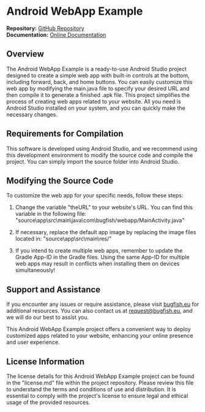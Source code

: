 # Android WebApp Example

**Repository:** [GitHub Repository](https://github.com/bugfishtm/Android-Web-App-Example)  
**Documentation:** [Online Documentation](https://bugfishtm.github.io/Android-Web-App-Example/)

## Overview

The Android WebApp Example is a ready-to-use Android Studio project designed to create a simple web app with built-in controls at the bottom, including forward, back, and home buttons. You can easily customize this web app by modifying the main.java file to specify your desired URL and then compile it to generate a finished .apk file. This project simplifies the process of creating web apps related to your website. All you need is Android Studio installed on your system, and you can quickly make the necessary changes.

## Requirements for Compilation

This software is developed using Android Studio, and we recommend using this development environment to modify the source code and compile the project. You can simply import the source folder into Android Studio.

## Modifying the Source Code

To customize the web app for your specific needs, follow these steps:

1. Change the variable "theURL" to your website's URL. You can find this variable in the following file:
   "source\app\src\main\java\com\bugfish/webapp/MainActivity.java"

2. If necessary, replace the default app image by replacing the image files located in:
   "source\app\src\main\res/"

3. If you intend to create multiple web apps, remember to update the Gradle App-ID in the Gradle files. Using the same App-ID for multiple web apps may result in conflicts when installing them on devices simultaneously!

## Support and Assistance

If you encounter any issues or require assistance, please visit [bugfish.eu](https://www.bugfish.eu/) for additional resources. You can also contact us at [request@bugfish.eu](mailto:request@bugfish.eu), and we will do our best to assist you.

This Android WebApp Example project offers a convenient way to deploy customized apps related to your website, enhancing your online presence and user experience.

## License Information

The license details for this Android WebApp Example project can be found in the "license.md" file within the project repository. Please review this file to understand the terms and conditions of use and distribution. It is essential to comply with the project's license to ensure legal and ethical usage of the provided resources.